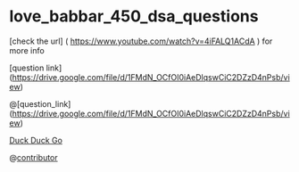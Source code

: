 # love_babbar_450_dsa_questions
[check the url] ( https://www.youtube.com/watch?v=4iFALQ1ACdA ) for more info



[question link] (https://drive.google.com/file/d/1FMdN_OCfOI0iAeDlqswCiC2DZzD4nPsb/view)


@[question_link] (https://drive.google.com/file/d/1FMdN_OCfOI0iAeDlqswCiC2DZzD4nPsb/view)

[Duck Duck Go](https://duckduckgo.com "The best search engine for privacy")

@[contributor](https://www.linkedin.com/in/niful-islam-248959206/ "linkedIn")
